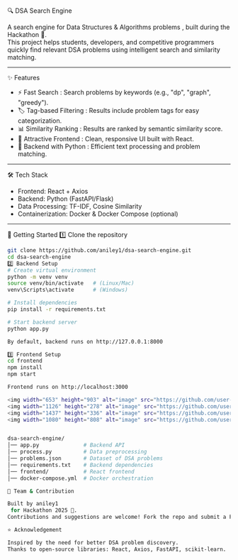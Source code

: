   🔍 DSA Search Engine

A   search engine for Data Structures & Algorithms problems  , built during the Hackathon 🚀.  
This project helps students, developers, and competitive programmers quickly find   relevant DSA problems   using intelligent search and similarity matching.

---

   ✨ Features
- ⚡   Fast Search  : Search problems by keywords (e.g., "dp", "graph", "greedy").
- 🏷️   Tag-based Filtering  : Results include problem tags for easy categorization.
- 📊   Similarity Ranking  : Results are ranked by semantic similarity score.
- 🎨   Attractive Frontend  : Clean, responsive UI built with React.
- 🐍   Backend with Python  : Efficient text processing and problem matching.

---

   🛠️ Tech Stack
-   Frontend:   React + Axios
-   Backend:   Python (FastAPI/Flask)
-   Data Processing:   TF-IDF, Cosine Similarity
-   Containerization:   Docker & Docker Compose (optional)

---

   🚀 Getting Started
1️⃣ Clone the repository
```bash
git clone https://github.com/aniley1/dsa-search-engine.git
cd dsa-search-engine
2️⃣ Backend Setup
# Create virtual environment
python -m venv venv
source venv/bin/activate   # (Linux/Mac)
venv\Scripts\activate      # (Windows)

# Install dependencies
pip install -r requirements.txt

# Start backend server
python app.py

By default, backend runs on http://127.0.0.1:8000

3️⃣ Frontend Setup
cd frontend
npm install
npm start

Frontend runs on http://localhost:3000

<img width="653" height="903" alt="image" src="https://github.com/user-attachments/assets/011019d7-0a28-4aed-92de-055543adb9b1" />
<img width="1126" height="278" alt="image" src="https://github.com/user-attachments/assets/24061e93-4f2e-4da7-9ceb-b3ed2c79a2d2" />
<img width="1437" height="336" alt="image" src="https://github.com/user-attachments/assets/5349c89e-d5fd-4400-8639-95e2c54b1e0d" />
<img width="1080" height="808" alt="image" src="https://github.com/user-attachments/assets/3938009a-0131-4635-9ff1-2abfd2776a93" />


dsa-search-engine/
│── app.py              # Backend API
│── process.py          # Data preprocessing
│── problems.json       # Dataset of DSA problems
│── requirements.txt    # Backend dependencies
│── frontend/           # React frontend
│── docker-compose.yml  # Docker orchestration

🙌 Team & Contribution

Built by aniley1
 for Hackathon 2025 🎉.
Contributions and suggestions are welcome! Fork the repo and submit a PR.

⭐ Acknowledgement

Inspired by the need for better DSA problem discovery.
Thanks to open-source libraries: React, Axios, FastAPI, scikit-learn.


